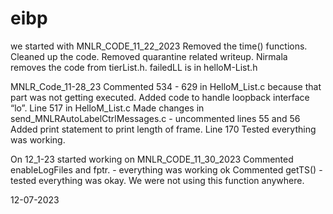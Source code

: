 # eibp
we started with MNLR_CODE_11_22_2023
Removed the time() functions. Cleaned up the code. Removed quarantine related writeup. 
Nirmala removes the code from tierList.h.  failedLL is in helloM-List.h 

MNLR_Code_11-28_23 
Commented 534 - 629 in HelloM_List.c because that part was not getting executed.
Added code to handle loopback interface “lo”. Line 517 in HelloM_List.c
Made changes in send_MNLRAutoLabelCtrlMessages.c - uncommented lines 55 and 56
Added print statement to print length of frame. Line 170
Tested everything was working.

On 12_1-23 started working on 
MNLR_CODE_11_30_2023
Commented enableLogFiles and fptr. - everything was working ok
Commented getTS() - tested everything was okay. We were not using this function anywhere.

12-07-2023

